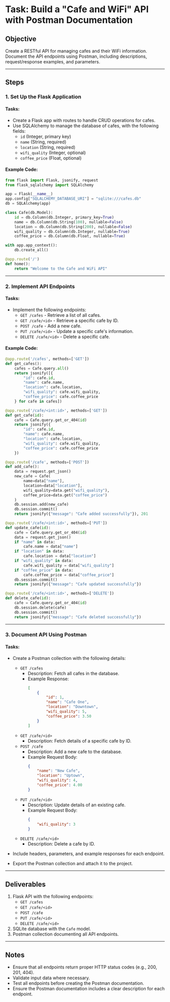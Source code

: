 # Task: Build a "Cafe and WiFi" API with Postman Documentation

## Objective
Create a RESTful API for managing cafes and their WiFi information. Document the API endpoints using Postman, including descriptions, request/response examples, and parameters.

---

## Steps

### 1. Set Up the Flask Application
#### Tasks:
- Create a Flask app with routes to handle CRUD operations for cafes.
- Use SQLAlchemy to manage the database of cafes, with the following fields:
  - `id` (Integer, primary key)
  - `name` (String, required)
  - `location` (String, required)
  - `wifi_quality` (Integer, optional)
  - `coffee_price` (Float, optional)

#### Example Code:
```python
from flask import Flask, jsonify, request
from flask_sqlalchemy import SQLAlchemy

app = Flask(__name__)
app.config["SQLALCHEMY_DATABASE_URI"] = "sqlite:///cafes.db"
db = SQLAlchemy(app)

class Cafe(db.Model):
    id = db.Column(db.Integer, primary_key=True)
    name = db.Column(db.String(100), nullable=False)
    location = db.Column(db.String(200), nullable=False)
    wifi_quality = db.Column(db.Integer, nullable=True)
    coffee_price = db.Column(db.Float, nullable=True)

with app.app_context():
    db.create_all()

@app.route('/')
def home():
    return "Welcome to the Cafe and WiFi API"
```

---

### 2. Implement API Endpoints
#### Tasks:
- Implement the following endpoints:
  - `GET /cafes` - Retrieve a list of all cafes.
  - `GET /cafe/<id>` - Retrieve a specific cafe by ID.
  - `POST /cafe` - Add a new cafe.
  - `PUT /cafe/<id>` - Update a specific cafe's information.
  - `DELETE /cafe/<id>` - Delete a specific cafe.

#### Example Code:
```python
@app.route('/cafes', methods=['GET'])
def get_cafes():
    cafes = Cafe.query.all()
    return jsonify([{
        "id": cafe.id,
        "name": cafe.name,
        "location": cafe.location,
        "wifi_quality": cafe.wifi_quality,
        "coffee_price": cafe.coffee_price
    } for cafe in cafes])

@app.route('/cafe/<int:id>', methods=['GET'])
def get_cafe(id):
    cafe = Cafe.query.get_or_404(id)
    return jsonify({
        "id": cafe.id,
        "name": cafe.name,
        "location": cafe.location,
        "wifi_quality": cafe.wifi_quality,
        "coffee_price": cafe.coffee_price
    })

@app.route('/cafe', methods=['POST'])
def add_cafe():
    data = request.get_json()
    new_cafe = Cafe(
        name=data["name"],
        location=data["location"],
        wifi_quality=data.get("wifi_quality"),
        coffee_price=data.get("coffee_price")
    )
    db.session.add(new_cafe)
    db.session.commit()
    return jsonify({"message": "Cafe added successfully"}), 201

@app.route('/cafe/<int:id>', methods=['PUT'])
def update_cafe(id):
    cafe = Cafe.query.get_or_404(id)
    data = request.get_json()
    if "name" in data:
        cafe.name = data["name"]
    if "location" in data:
        cafe.location = data["location"]
    if "wifi_quality" in data:
        cafe.wifi_quality = data["wifi_quality"]
    if "coffee_price" in data:
        cafe.coffee_price = data["coffee_price"]
    db.session.commit()
    return jsonify({"message": "Cafe updated successfully"})

@app.route('/cafe/<int:id>', methods=['DELETE'])
def delete_cafe(id):
    cafe = Cafe.query.get_or_404(id)
    db.session.delete(cafe)
    db.session.commit()
    return jsonify({"message": "Cafe deleted successfully"})
```

---

### 3. Document API Using Postman
#### Tasks:
- Create a Postman collection with the following details:
  - `GET /cafes`
    - Description: Fetch all cafes in the database.
    - Example Response:
      ```json
      [
          {
              "id": 1,
              "name": "Cafe One",
              "location": "Downtown",
              "wifi_quality": 5,
              "coffee_price": 3.50
          }
      ]
      ```
  - `GET /cafe/<id>`
    - Description: Fetch details of a specific cafe by ID.
  - `POST /cafe`
    - Description: Add a new cafe to the database.
    - Example Request Body:
      ```json
      {
          "name": "New Cafe",
          "location": "Uptown",
          "wifi_quality": 4,
          "coffee_price": 4.00
      }
      ```
  - `PUT /cafe/<id>`
    - Description: Update details of an existing cafe.
    - Example Request Body:
      ```json
      {
          "wifi_quality": 3
      }
      ```
  - `DELETE /cafe/<id>`
    - Description: Delete a cafe by ID.

- Include headers, parameters, and example responses for each endpoint.
- Export the Postman collection and attach it to the project.

---

## Deliverables
1. Flask API with the following endpoints:
   - `GET /cafes`
   - `GET /cafe/<id>`
   - `POST /cafe`
   - `PUT /cafe/<id>`
   - `DELETE /cafe/<id>`
2. SQLite database with the `Cafe` model.
3. Postman collection documenting all API endpoints.

---

## Notes
- Ensure that all endpoints return proper HTTP status codes (e.g., 200, 201, 404).
- Validate input data where necessary.
- Test all endpoints before creating the Postman documentation.
- Ensure the Postman documentation includes a clear description for each endpoint.

